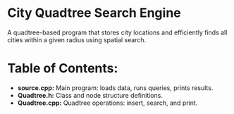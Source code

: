 # City Quadtree Search Engine
A quadtree-based program that stores city locations and efficiently finds all cities within a given radius using spatial search.

# Table of Contents:
- **source.cpp:** Main program: loads data, runs queries, prints results.
- **Quadtree.h:** Class and node structure definitions.
- **Quadtree.cpp:** Quadtree operations: insert, search, and print.
 
